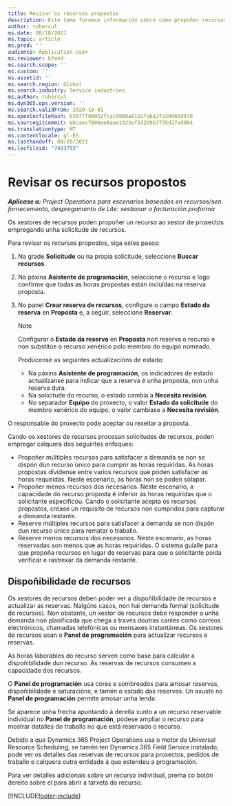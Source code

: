 ```yaml
---
title: Revisar os recursos propostos
description: Este tema fornece información sobre como propoñer recursos de proxecto.
author: ruhercul
ms.date: 08/18/2021
ms.topic: article
ms.prod: ''
audience: Application User
ms.reviewer: kfend
ms.search.scope: ''
ms.custom: ''
ms.assetid: ''
ms.search.region: Global
ms.search.industry: Service industries
ms.author: ruhercul
ms.dyn365.ops.version: ''
ms.search.validFrom: 2020-10-01
ms.openlocfilehash: b3077f98052fcac9989a81b2fab12fa30d65d970
ms.sourcegitcommit: ebcaec7806ee8aee1323ef532d5b7735d27edd04
ms.translationtype: MT
ms.contentlocale: gl-ES
ms.lasthandoff: 08/20/2021
ms.locfileid: "7403793"
---
```

# <a name="review-proposed-resources"></a>Revisar os recursos propostos

_**Aplícase a:** Project Operations para escenarios baseados en recursos/sen fornecemento, despregamento de Lite: xestionar a facturación proforma_

Os xestores de recursos poden propoñer un recurso ao xestor de proxectos empregando unha solicitude de recursos.

Para revisar os recursos propostos, siga estes pasos:

1. Na grade **Solicitude** ou na propia solicitude, seleccione **Buscar recursos**.
2. Na páxina **Asistente de programación**, seleccione o recurso e logo confirme que todas as horas propostas están incluídas na reserva proposta.
3. No panel **Crear reserva de recursos**, configure o campo **Estado da reserva** en **Proposta** e, a seguir, seleccione **Reservar**.

    > [!NOTE]
    > Configurar o **Estado da reserva** en **Proposta** non reserva o recurso e non substitúe o recurso xenérico polo membro do equipo nomeado.

    Prodúcense as seguintes actualizacións de estado:

    - Na páxina **Asistente de programación**, os indicadores de estado actualízanse para indicar que a reserva é unha proposta, non unha reserva dura.
    - Na solicitude do recurso, o estado cambia a **Necesita revisión**.
    - No separador **Equipo** do proxecto, o valor **Estado da solicitude** do membro xenérico do equipo, o valor cambiase a **Necesita revisión**.

O responsable do proxecto pode aceptar ou rexeitar a proposta.

Cando os xestores de recursos procesan solicitudes de recursos, poden empregar calquera dos seguintes enfoques:

- Propoñer múltiples recursos para satisfacer a demanda se non se dispón dun recurso único para cumprir as horas requiridas. As horas propostas divídense entre varios recursos que poden satisfacer as horas requiridas. Neste escenario, as horas non se poden solapar.
- Propoñer menos recursos dos necesarios. Neste escenario, a capacidade do recurso proposta é inferior ás horas requiridas que o solicitante especificou. Cando o solicitante acepta os recursos propostos, créase un requisito de recursos non cumpridos para capturar a demanda restante.
- Reserve múltiples recursos para satisfacer a demanda se non dispón dun recurso único para rematar o traballo.
- Reserve menos recursos dos necesarios. Neste escenario, as horas reservadas son menos que as horas requiridas. O sistema guíalle para que propoña recursos en lugar de reservas para que o solicitante poida verificar e rastrexar da demanda restante.

## <a name="resource-availability"></a>Dispoñibilidade de recursos

Os xestores de recursos deben poder ver a dispoñibilidade de recursos e actualizar as reservas. Nalgúns casos, non hai demanda formal (solicitude de recursos). Non obstante, un xestor de recursos debe responder a unha demanda non planificada que chega a través doutras canles como correos electrónicos, chamadas telefónicas ou mensaxes instantáneas. Os xestores de recursos usan o **Panel de programación** para actualizar recursos e reservas.

As horas laborables do recurso serven como base para calcular a dispoñibilidade dun recurso. As reservas de recursos consumen a capacidade dos recursos.

O **Panel de programación** usa cores e sombreados para amosar reservas, dispoñibilidade e saturacións, e tamén o estado das reservas. Un axuste no **Panel de programación** permite amosar unha lenda.

Se aparece unha frecha apuntando á dereita xunto a un recurso reservable individual no **Panel de programación**, pódese ampliar o recurso para mostrar detalles do traballo no que está reservado o recurso.

Debido a que Dynamics 365 Project Operations usa o motor de Universal Resource Scheduling, se tamén ten Dynamics 365 Field Service instalado, pode ver os detalles das reservas de recursos para proxectos, pedidos de traballo e calquera outra entidade á que estendeu a programación.

Para ver detalles adicionais sobre un recurso individual, prema co botón dereito sobre el para abrir a tarxeta do recurso.



[!INCLUDE[footer-include](../includes/footer-banner.md)]
